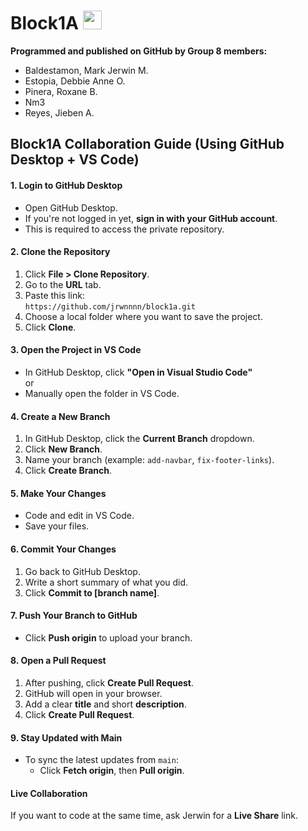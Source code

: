 # Block1A <img src="https://upload.wikimedia.org/wikipedia/commons/thumb/2/27/PHP-logo.svg/1067px-PHP-logo.svg.png?" style="height:30px;">

<!-- PROGRAMMING LANGUAGE ICONS
HTML: https://upload.wikimedia.org/wikipedia/commons/thumb/6/61/HTML5_logo_and_wordmark.svg/512px-HTML5_logo_and_wordmark.svg.png
JAVA: https://upload.wikimedia.org/wikipedia/en/thumb/3/30/Java_programming_language_logo.svg/1200px-Java_programming_language_logo.svg.png
Python: https://upload.wikimedia.org/wikipedia/commons/thumb/c/c3/Python-logo-notext.svg/1869px-Python-logo-notext.svg.png
PHP : https://upload.wikimedia.org/wikipedia/commons/thumb/2/27/PHP-logo.svg/1067px-PHP-logo.svg.png?20180502235434
mySQL: https://upload.wikimedia.org/wikipedia/labs/8/8e/Mysql_logo.png
-->

**Programmed and published on GitHub by Group 8 members:** <br>
<ul>
<li>Baldestamon, Mark Jerwin M.
<li>Estopia, Debbie Anne O.
<li>Pinera, Roxane B.
<li>Nm3
<li>Reyes, Jieben A.
</ul>

## Block1A Collaboration Guide (Using GitHub Desktop + VS Code)

#### 1. Login to GitHub Desktop

- Open GitHub Desktop.
- If you're not logged in yet, **sign in with your GitHub account**.
- This is required to access the private repository.

#### 2. Clone the Repository

1. Click **File > Clone Repository**.
2. Go to the **URL** tab.
3. Paste this link:  
   `https://github.com/jrwnnnn/block1a.git`
4. Choose a local folder where you want to save the project.
5. Click **Clone**.

#### 3. Open the Project in VS Code

- In GitHub Desktop, click **"Open in Visual Studio Code"**  
  or  
- Manually open the folder in VS Code.

#### 4. Create a New Branch

1. In GitHub Desktop, click the **Current Branch** dropdown.
2. Click **New Branch**.
3. Name your branch (example: `add-navbar`, `fix-footer-links`).
4. Click **Create Branch**.

#### 5. Make Your Changes

- Code and edit in VS Code.
- Save your files.

#### 6. Commit Your Changes

1. Go back to GitHub Desktop.
2. Write a short summary of what you did.
3. Click **Commit to [branch name]**.

#### 7. Push Your Branch to GitHub

- Click **Push origin** to upload your branch.

#### 8. Open a Pull Request

1. After pushing, click **Create Pull Request**.
2. GitHub will open in your browser.
3. Add a clear **title** and short **description**.
4. Click **Create Pull Request**.

#### 9. Stay Updated with Main

- To sync the latest updates from `main`:
  - Click **Fetch origin**, then **Pull origin**.

#### Live Collaboration

If you want to code at the same time, ask Jerwin for a **Live Share** link.

